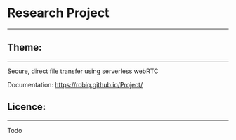 # Research Project
-------------------
## Theme:
------------
Secure, direct file transfer using serverless webRTC

Documentation:
https://robiq.github.io/Project/

## Licence:
------------
Todo
